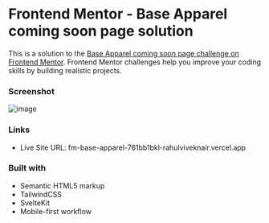 # Frontend Mentor - Base Apparel coming soon page solution

This is a solution to the [Base Apparel coming soon page challenge on Frontend Mentor](https://www.frontendmentor.io/challenges/base-apparel-coming-soon-page-5d46b47f8db8a7063f9331a0). Frontend Mentor challenges help you improve your coding skills by building realistic projects.

### Screenshot
![image](https://user-images.githubusercontent.com/68507071/220200013-d607ad81-eb23-42b5-8f30-b400771b484b.png)

### Links

- Live Site URL: fm-base-apparel-761bb1bkl-rahulviveknair.vercel.app

### Built with

- Semantic HTML5 markup
- TailwindCSS
- SvelteKit
- Mobile-first workflow
